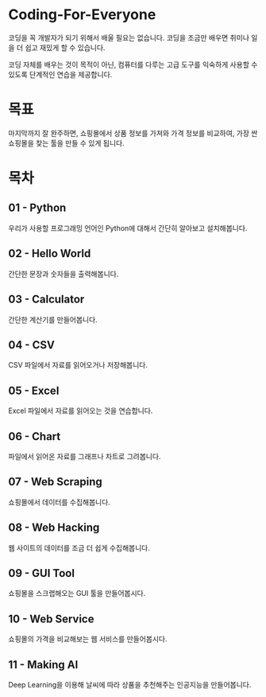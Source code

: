 # Coding-For-Everyone

코딩을 꼭 개발자가 되기 위해서 배울 필요는 없습니다. 코딩을 조금만 배우면 취미나 일을 더 쉽고 재밌게 할 수 있습니다.

코딩 자체를 배우는 것이 목적이 아닌, 컴퓨터를 다루는 고급 도구를 익숙하게 사용할 수 있도록 단계적인 연습을 제공합니다.

# 목표

마지막까지 잘 완주하면, 쇼핑몰에서 상품 정보를 가져와 가격 정보를 비교하여, 가장 싼 쇼핑몰을 찾는 툴을 만들 수 있게 됩니다.

# 목차

## 01 - Python

우리가 사용할 프로그래밍 언어인 Python에 대해서 간단히 알아보고 설치해봅니다.

## 02 - Hello World

간단한 문장과 숫자들을 출력해봅니다.

## 03 - Calculator

간단한 계산기를 만들어봅니다.

## 04 - CSV

CSV 파일에서 자료를 읽어오거나 저장해봅니다.

## 05 - Excel

Excel 파일에서 자료를 읽어오는 것을 연습합니다.

## 06 - Chart

파일에서 읽어온 자료를 그래프나 차트로 그려봅니다.

## 07 - Web Scraping

쇼핑몰에서 데이터를 수집해봅니다.

## 08 - Web Hacking

웹 사이트의 데이터를 조금 더 쉽게 수집해봅니다.

## 09 - GUI Tool

쇼핑몰을 스크랩해오는 GUI 툴을 만들어봅시다.

## 10 - Web Service

쇼핑몰의 가격을 비교해보는 웹 서비스를 만들어봅시다.

## 11 - Making AI

Deep Learning을 이용해 날씨에 따라 상품을 추천해주는 인공지능을 만들어봅니다.
